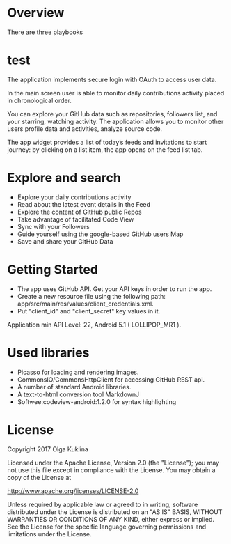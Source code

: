 
Overview 
======
There are three playbooks

test
=============
The application implements secure login with OAuth to access user data.

In the main screen user is able to monitor daily contributions activity placed in chronological
order. 

You can explore your GitHub data such as repositories, followers list, and your starring, watching activity.
The application allows you to monitor other users profile data and activities, analyze source code.

The app widget provides a list of today’s feeds and invitations to start journey: by clicking on a
list item, the app opens on the feed list tab.

Explore and search
======

-	Explore your daily contributions activity
-	Read about the latest event details in the Feed
-	Explore the content of GitHub public Repos
- Take advantage of facilitated Code View
-	Sync with your Followers
-	Guide yourself using the google-based GitHub users Map
-	Save and share your GitHub Data

Getting Started
======
- The app uses GitHub API. Get your API keys in order to run the app.
- Create a new resource file using the following path: app/src/main/res/values/client_credentials.xml.
- Put "client_id" and "client_secret" key values in it.

Application min API Level: 22, Android 5.1 ( LOLLIPOP_MR1 ).

Used libraries
======
- Picasso for loading and rendering images.
- CommonsIO/CommonsHttpClient for accessing GitHub REST api.
- A number of standard Android libraries.
- A text-to-html conversion tool MarkdownJ
- Softwee:codeview-android:1.2.0 for syntax highlighting

License
======

Copyright 2017 Olga Kuklina

Licensed under the Apache License, Version 2.0 (the "License"); you may not use this file except in compliance with the License. You may obtain a copy of the License at

http://www.apache.org/licenses/LICENSE-2.0

Unless required by applicable law or agreed to in writing, software distributed under the License is distributed on an "AS IS" BASIS, WITHOUT WARRANTIES OR CONDITIONS OF ANY KIND, either express or implied. See the License for the specific language governing permissions and limitations under the License.


